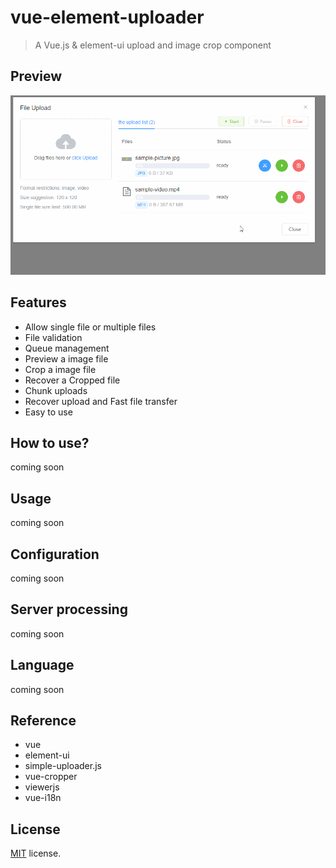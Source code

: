 # vue-element-uploader
> A Vue.js & element-ui upload and image crop component

## Preview
![demo](/demo.gif)

## Features
* Allow single file or multiple files
* File validation
* Queue management
* Preview a image file
* Crop a image file
* Recover a Cropped file
* Chunk uploads
* Recover upload and Fast file transfer
* Easy to use

## How to use?
coming soon

## Usage
coming soon

## Configuration
coming soon

## Server processing
coming soon

## Language
coming soon

## Reference
* vue
* element-ui
* simple-uploader.js
* vue-cropper
* viewerjs
* vue-i18n

## License

[MIT](https://github.com/DarkWinoom/vue-element-uploader/blob/master/LICENSE) license.